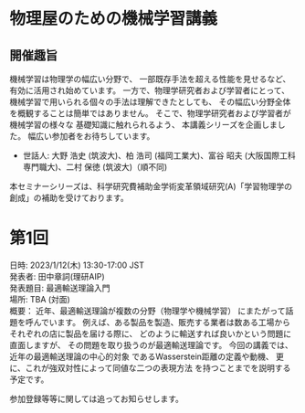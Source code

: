 # 物理屋のための機械学習講義

## 開催趣旨
機械学習は物理学の幅広い分野で、
一部既存手法を超える性能を見せるなど、
有効に活用され始めています。
一方で、物理学研究者および学習者にとって、
機械学習で用いられる個々の手法は理解できたとしても、
その幅広い分野全体を概観することは簡単ではありません。
そこで、物理学研究者および学習者が機械学習の様々な
基礎知識に触れられるよう、
本講義シリーズを企画しました。
幅広い参加者をお待ちしています。

- 世話人:
大野 浩史 (筑波大)、柏 浩司 (福岡工業大)、富谷 昭夫 (大阪国際工科専門職大)、二村 保徳 (筑波大)（順不同)

本セミナーシリーズは、科学研究費補助金学術変革領域研究(A)「学習物理学の創成」の補助を受けております。

# 第1回
日時: 2023/1/12(木) 13:30-17:00 JST<br>
発表者: 田中章詞(理研AIP)<br>
発表題目: 最適輸送理論入門<br>
場所: TBA (対面)<br>
概要：
近年、最適輸送理論が複数の分野（物理学や機械学習）
にまたがって話題を呼んでいます。
例えば、ある製品を製造、販売する業者は数ある工場から
それぞれの店に製品を届ける際に、
どのように輸送すれば良いかという問題に直面しますが、
その問題を取り扱うのが最適輸送理論です。
今回の講義では、近年の最適輸送理論の中心的対象
であるWasserstein距離の定義や動機、
更に、これが強双対性によって同値な二つの表現方法
を持つことまでを説明する予定です。
<br>

参加登録等等に関しては追ってお知らせします。


